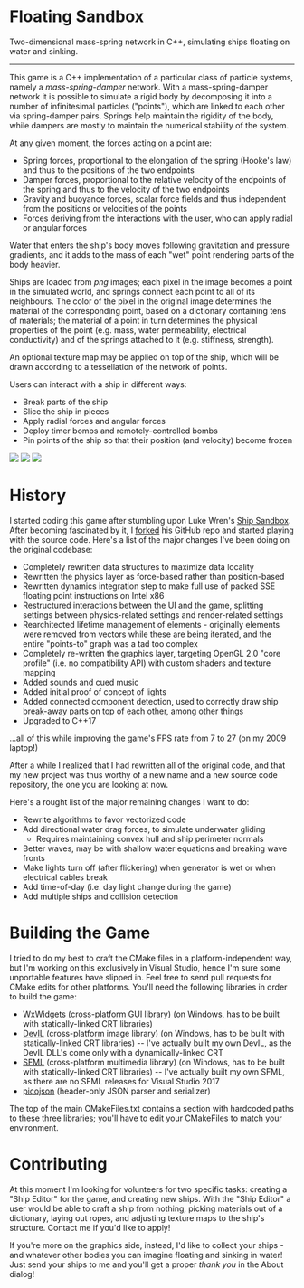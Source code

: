 

# Floating Sandbox
Two-dimensional mass-spring network in C++, simulating ships floating on water and sinking.

---
This game is a C++ implementation of a particular class of particle systems, namely a *mass-spring-damper* network. With a mass-spring-damper network it is possible to simulate a rigid body by decomposing it into a number of infinitesimal particles ("points"), which are linked to each other via spring-damper pairs. Springs help maintain the rigidity of the body, while dampers are mostly to maintain the numerical stability of the system.

At any given moment, the forces acting on a point are:
- Spring forces, proportional to the elongation of the spring (Hooke's law) and thus to the positions of the two endpoints 
- Damper forces, proportional to the relative velocity of the endpoints of the spring and thus to the velocity of the two endpoints 
- Gravity and buoyance forces, scalar force fields and thus independent from the positions or velocities of the points
- Forces deriving from the interactions with the user, who can apply radial or angular forces

Water that enters the ship's body moves following gravitation and pressure gradients, and it adds to the mass of each "wet" point rendering parts of the body heavier.

Ships are loaded from *png* images; each pixel in the image becomes a point in the simulated world, and springs connect each point to all of its neighbours. The color of the pixel in the original image determines the material of the corresponding point, based on a dictionary containing tens of materials; the material of a point in turn determines the physical properties of the point (e.g. mass, water permeability, electrical conductivity) and of the springs attached to it (e.g. stiffness, strength).

An optional texture map may be applied on top of the ship, which will be drawn according to a tessellation of the network of points.

Users can interact with a ship in different ways:
- Break parts of the ship
- Slice the ship in pieces
- Apply radial forces and angular forces
- Deploy timer bombs and remotely-controlled bombs
- Pin points of the ship so that their position (and velocity) become frozen

<img src="https://i.imgur.com/c8fTsgY.png">
<img src="https://i.imgur.com/kovxCty.png">
<img src="https://i.imgur.com/WUk7qGv.png">

# History
I started coding this game after stumbling upon Luke Wren's [Ship Sandbox](https://github.com/Wren6991/Ship-Sandbox). After becoming fascinated by it, I [forked](https://github.com/GabrieleGiuseppini/Ship-Sandbox) his GitHub repo and started playing with the source code. Here's a list of the major changes I've been doing on the original codebase:
- Completely rewritten data structures to maximize data locality
- Rewritten the physics layer as force-based rather than position-based
- Rewritten dynamics integration step to make full use of packed SSE floating point instructions on Intel x86
- Restructured interactions between the UI and the game, splitting settings between physics-related settings and render-related settings
- Rearchitected lifetime management of elements - originally elements were removed from vectors while these are being iterated, and the entire "points-to" graph was a tad too complex 
- Completely re-written the graphics layer, targeting OpenGL 2.0 "core profile" (i.e. no compatibility API) with custom shaders and texture mapping
- Added sounds and cued music
- Added initial proof of concept of lights
- Added connected component detection, used to correctly draw ship break-away parts on top of each other, among other things
- Upgraded to C++17

...all of this while improving the game's FPS rate from 7 to 27 (on my 2009 laptop!)

After a while I realized that I had rewritten all of the original code, and that my new project was thus worthy of a new name and a new source code repository, the one you are looking at now.

Here's a rought list of the major remaining changes I want to do:
- Rewrite algorithms to favor vectorized code
- Add directional water drag forces, to simulate underwater gliding 
	- Requires maintaining convex hull and ship perimeter normals
- Better waves, may be with shallow water equations and breaking wave fronts
- Make lights turn off (after flickering) when generator is wet or when electrical cables break
- Add time-of-day (i.e. day light change during the game)
- Add multiple ships and collision detection

# Building the Game
I tried to do my best to craft the CMake files in a platform-independent way, but I'm working on this exclusively in Visual Studio, hence I'm sure some unportable features have slipped in. Feel free to send pull requests for CMake edits for other platforms.
You'll need the following libraries in order to build the game:
- <a href="https://www.wxwidgets.org/">WxWidgets</a> (cross-platform GUI library) (on Windows, has to be built with statically-linked CRT libraries)
- <a href="http://openil.sourceforge.net/">DevIL</a> (cross-platform image library) (on Windows, has to be built with statically-linked CRT libraries)
-- I've actually built my own DevIL, as the DevIL DLL's come only with a dynamically-linked CRT
- <a href="https://www.sfml-dev.org/index.php">SFML</a> (cross-platform multimedia library) (on Windows, has to be built with statically-linked CRT libraries)
-- I've actually built my own SFML, as there are no SFML releases for Visual Studio 2017
- <a href="https://github.com/kazuho/picojson">picojson</a> (header-only JSON parser and serializer)

The top of the main CMakeFiles.txt contains a section with hardcoded paths to these three libraries; you'll have to edit your CMakeFiles to match your environment.

# Contributing

At this moment I'm looking for volunteers for two specific tasks: creating a "Ship Editor" for the game, and creating new ships. With the "Ship Editor" a user would be able to craft a ship from nothing, picking materials out of a dictionary, laying out ropes, and adjusting texture maps to the ship's structure. Contact me if you'd like to apply! 

If you're more on the graphics side, instead, I'd like to collect your ships - and whatever other bodies you can imagine floating and sinking in water! Just send your ships to me and you'll get a proper *thank you* in the About dialog!